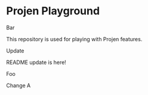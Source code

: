 # Projen Playground

Bar

This repository is used for playing with Projen features.

Update


README update is here!

Foo

Change A
